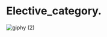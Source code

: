 # Elective_category.
![giphy (2)](https://user-images.githubusercontent.com/81486565/140592487-b1e63e9e-4b15-46e4-8216-4a3d17cf334b.gif)
